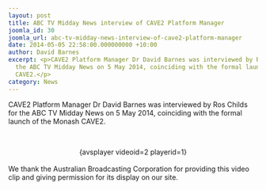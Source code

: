```yaml
---
layout: post
title: ABC TV Midday News interview of CAVE2 Platform Manager
joomla_id: 30
joomla_url: abc-tv-midday-news-interview-of-cave2-platform-manager
date: 2014-05-05 22:58:00.000000000 +10:00
author: David Barnes
excerpt: <p>CAVE2 Platform Manager Dr David Barnes was interviewed by Ros Childs for
  the ABC TV Midday News on 5 May 2014, coinciding with the formal launch of the Monash
  CAVE2.</p>
category: News
---
```

<p>CAVE2 Platform Manager Dr David Barnes was interviewed by Ros Childs for the ABC TV Midday News on 5 May 2014, coinciding with the formal launch of the Monash CAVE2.</p>

<p> </p>
<div style="text-align: center;">{avsplayer videoid=2 playerid=1}</div>
<div style="text-align: center;"> </div>
<div style="text-align: left;">We thank the Australian Broadcasting Corporation for providing this video clip and giving permission for its display on our site.</div>
